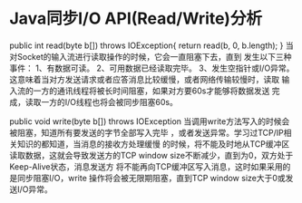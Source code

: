 # Java同步I/O API(Read/Write)分析
public int read(byte b[]) throws IOException{
    return read(b, 0, b.length);
}
当对Socket的输入流进行读取操作的时候，它会一直阻塞下去，直到
发生以下三种事件：
1、有数据可读。
2、可用数据已经读取完毕。
3、发生空指针或I/O异常。
这意味着当对方发送请求或者应答消息比较缓慢，或者网络传输较慢时，读取
输入流的一方的通讯线程将被长时间阻塞，如果对方要60s才能够将数据发送
完成，读取一方的I/O线程也将会被同步阻塞60s。

public void write(byte b[]) throws IOException
当调用write方法写入的时候会被阻塞，知道所有要发送的字节全部写入完毕
，或者发送异常。学习过TCP/IP相关知识的都知道，当消息的接收方处理缓慢
的时候，将不能及时地从TCP缓冲区读取数据，这就会导致发送方的TCP
window size不断减少，直到为0，双方处于Keep-Alive状态，消息发送方
将不能再向TCP缓冲区写入消息，这时如果采用的是同步阻塞I/O，write
操作将会被无限期阻塞，直到TCP window size大于0或发送I/O异常。
